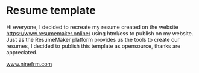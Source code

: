 # Resume template

Hi everyone, I decided to recreate my resume created on the website https://www.resumemaker.online/ using html/css to publish on my website. 
Just as the ResumeMaker platform provides us the tools to create our resumes, I decided to publish this template as opensource, thanks are appreciated.

www.ninefrm.com
